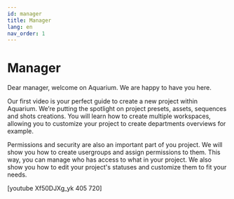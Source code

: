 ```yaml
---
id: manager
title: Manager
lang: en
nav_order: 1
---
```



# Manager
Dear manager, welcome on Aquarium. We are happy to have you here.

Our first video is your perfect guide to create a new project within Aquarium. We’re putting the spotlight on project presets, assets, sequences and shots creations. You will learn how to create multiple workspaces, allowing you to customize your project to create departments overviews for example.

Permissions and security are also an important part of you project. We will show you how to create usergroups and assign permissions to them. This way, you can manage who has access to what in your project. We also show you how to edit your project's statuses and customize them to fit your needs.

[youtube Xf50DJXg_yk 405 720]

